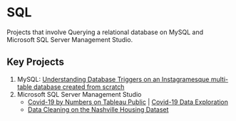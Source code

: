 # SQL
 Projects that involve Querying a relational database on MySQL and Microsoft SQL Server Management Studio.

## Key  Projects

1. MySQL: [Understanding Database Triggers on an Instagramesque multi-table database created from scratch](https://github.com/SheninFrancies/SQL/tree/main/Project%20-%20Basic%20Instagram%20Clone)
2. Microsoft SQL Server Management Studio
    - [Covid-19 by Numbers on Tableau Public](https://public.tableau.com/app/profile/shenin.francis/viz/Covid-19byNumbers/Covid-19) | [Covid-19 Data Exploration](https://github.com/SheninFrancies/SQL/tree/main/Covid-19%20Dataset%20(Updated%20in%20March%202023))
    - [Data Cleaning on the Nashville Housing Dataset](https://github.com/SheninFrancies/SQL/tree/main/Nashville%20Housing%20Dataset)
